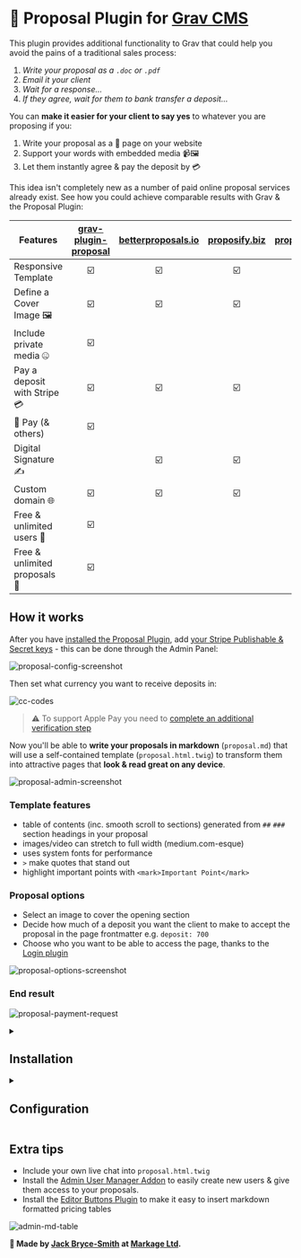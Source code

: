 # 📝 Proposal Plugin for [Grav CMS](https://github.com/getgrav/grav)

This plugin provides additional functionality to Grav that could help you avoid the pains of a traditional sales process:

1. *Write your proposal as a `.doc` or `.pdf`*
2. *Email it your client*
3. *Wait for a response...*
4. *If they agree, wait for them to bank transfer a deposit...*

You can **make it easier for your client to say yes** to whatever you are proposing if you:

1. Write your proposal as a 🔐 page on your website
2. Support your words with embedded media 📹🖼️
3. Let them instantly agree & pay the deposit by 💳 

This idea isn't completely new as a number of paid online proposal services already exist. See how you could achieve comparable results with Grav & the Proposal Plugin:

| Features  | **[grav-plugin-proposal](https://github.com/jackbrycesmith/grav-plugin-proposal)** | [betterproposals.io](https://betterproposals.io) | [proposify.biz](https://www.proposify.biz/) | [proppy.io](https://proppy.io) |
| ------------- | :---: | :---: | :---: | :---: |
| Responsive Template  | ☑️  | ☑️ | ☑️ | ☑️ |
| Define a Cover Image 🖼️ | ☑️  | ☑️ | ☑️ | ☑️ |
| Include private media 🤐  | ☑️ |  |
| Pay a deposit with Stripe 💳 | ☑️ | ☑️ | ☑️ | ☑️ |
| 🍎 Pay (& others) | ☑️ |  | |
| Digital Signature ✍️ |  | ☑️ | ☑️ | ☑️ |
| Custom domain 🌐 | ☑️ | ☑️ | ☑️ | ☑️ |
| Free & unlimited users 👥  | ☑️ |  | | |
| Free & unlimited proposals 📝 | ☑️ |  | | |

## How it works

After you have [installed the Proposal Plugin](#installation), add [your Stripe Publishable & Secret keys](https://stripe.com/docs/dashboard#api-keys) - this can be done through the Admin Panel:

![proposal-config-screenshot](https://user-images.githubusercontent.com/13235268/31609132-d1d643ea-b26a-11e7-887b-117dfb25628a.png)

Then set what currency you want to receive deposits in:

![cc-codes](https://user-images.githubusercontent.com/13235268/31609194-0fb83114-b26b-11e7-8918-61e0752ee3c5.png)

> ⚠️ To support Apple Pay you need to [complete an additional verification step](https://stripe.com/docs/elements/payment-request-button#verifying-your-domain-with-apple-pay) 

Now you'll be able to **write your proposals in markdown** (`proposal.md`) that will use a self-contained template (`proposal.html.twig`) to transform them into attractive pages that **look & read great on any device**.

![proposal-admin-screenshot](https://user-images.githubusercontent.com/13235268/31609136-db89dc9e-b26a-11e7-8a3a-f65bbeed9ae4.png)

### Template features

  - table of contents (inc. smooth scroll to sections) generated from `##` `###` section headings in your proposal
  - images/video can stretch to full width (medium.com-esque) 
  - uses system fonts for performance
  - `>` make quotes that stand out
  - highlight important points with `<mark>Important Point</mark>`

### Proposal options

- Select an image to cover the opening section
- Decide how much of a deposit you want the client to make to accept the proposal in the page frontmatter e.g. `deposit: 700`
- Choose who you want to be able to access the page, thanks to the [Login plugin](https://github.com/getgrav/grav-plugin-login)

![proposal-options-screenshot](https://user-images.githubusercontent.com/13235268/31609153-e7415828-b26a-11e7-9a36-8029e25107d3.png)

### End result

![proposal-payment-request](https://user-images.githubusercontent.com/13235268/31609157-ee093432-b26a-11e7-9adf-856161221f6e.gif)

<details>
<summary>
<h2 id="installation">Installation</h2>
</summary>
<p>Installing the Proposal plugin can be done in one of three ways. If you use the <a href="https://github.com/getgrav/grav-plugin-admin">Grav Admin Panel</a> the Proposal plugin should be available to install within a few clicks. The GPM (Grav Package Manager) installation method enables you to quickly and easily install the plugin with a simple terminal command, while the manual method enables you to do so via a zip file.</p>
<h3 id="gpm-installation">GPM Installation</h3>
<p>Install the Proposal plugin via the <a href="https://learn.getgrav.org/advanced/grav-gpm">Grav Package Manager (GPM)</a> through your system&#39;s terminal (also called the command line).  From the root of your Grav install type:</p>
<pre><code>bin/gpm install proposal</code></pre>
<p>This will install the Proposal plugin into your <code>/user/plugins</code> directory within Grav. Its files can be found under <code>/your/site/grav/user/plugins/proposal</code>.</p>
<h3 id="manual-installation">Manual Installation</h3>
<p>To install this plugin, just download the zip version of this repository and unzip it under <code>/your/site/grav/user/plugins</code>. Then, rename the folder to <code>proposal</code>. You can find these files on <a href="https://github.com/jackbrycesmith/grav-plugin-proposal">GitHub</a> or via <a href="https://getgrav.org/downloads/plugins#extras">GetGrav.org</a>.</p>
<p>You should now have all the plugin files under</p>
<pre><code>/your/site/grav/user/plugins/proposal</code></pre>
</details>
<details>
<summary><h2 id="configuration">Configuration</h2></summary>
<p>Before configuring this plugin, you should copy the <code>user/plugins/proposal/proposal.yaml</code> to <code>user/config/plugins/proposal.yaml</code> and only edit that copy.</p>
<p>Here is the default configuration and an explanation of available options:</p>
<pre><code class="lang-yaml">enabled: true
pay_route: /you-can-change-this-url-that-processes-proposal-acceptance
stripe_public_key: &#39;&#39;
stripe_secret_key: &#39;&#39;
stripe_country: GB
stripe_currency: gbp
</code></pre>
</details>

## Extra tips

- Include your own live chat into `proposal.html.twig`
- Install the [Admin User Manager Addon](https://github.com/david-szabo97/grav-plugin-admin-addon-user-manager) to easily create new users & give them access to your proposals. 
- Install the [Editor Buttons Plugin](https://github.com/getgrav/grav-plugin-editor-buttons) to make it easy to insert markdown formatted pricing tables

![admin-md-table](https://user-images.githubusercontent.com/13235268/31609175-fe8d851a-b26a-11e7-910c-25b4f2ef3907.gif)

**🌟 Made by [Jack Bryce-Smith](https://jack.bryce-smith.com) at [Markage Ltd](https://markage.ltd).**
